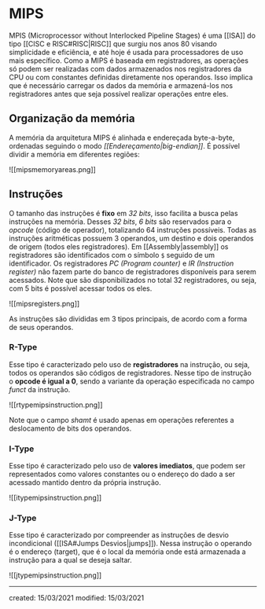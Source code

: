# MIPS
MPIS (Microprocessor without Interlocked Pipeline Stages) é uma [[ISA]] do tipo [[CISC e RISC#RISC|RISC]] que surgiu nos anos 80 visando simplicidade e eficiência, e até hoje é usada para processadores de uso mais específico.
Como a MIPS é baseada em registradores, as operações só podem ser realizadas com dados armazenados nos registradores da CPU ou com constantes definidas diretamente nos operandos. Isso implica que é necessário carregar os dados da memória e armazená-los nos registradores antes que seja possível realizar operações entre eles.

## Organização da memória
A memória da arquitetura MIPS é alinhada e endereçada byte-a-byte, ordenadas seguindo o modo *[[Endereçamento|big-endian]]*.
É possível dividir a memória em diferentes regiões:

![[mipsmemoryareas.png]]

## Instruções
O tamanho das instruções é **fixo** em *32 bits*, isso facilita a busca pelas instruções na memória. Desses *32 bits*, *6 bits* são reservados para o *opcode* (código de operador), totalizando 64 instruções possíveis. Todas as instruções aritméticas possuem 3 operandos, um destino e dois operandos de origem (todos eles registradores).
Em [[Assembly|assembly]] os registradores são identificados com o símbolo `$` seguido de um identificador. Os registradores *PC (Program counter)* e *IR (Instruction register)* não fazem parte do banco de registradores disponíveis para serem acessados. Note que são disponibilizados no total 32 registradores, ou seja, com 5 bits é possível acessar todos os eles.

![[mipsregisters.png]]

As instruções são divididas em 3 tipos principais, de acordo com a forma de seus operandos.

### R-Type
Esse tipo é caracterizado pelo uso de **registradores** na instrução, ou seja, todos os operandos são códigos de registradores. Nesse tipo de instrução o **opcode é igual a 0**, sendo a variante da operação especificada no campo *funct* da instrução.

![[rtypemipsinstruction.png]]

Note que o campo *shamt* é usado apenas em operações referentes a deslocamento de bits dos operandos.

### I-Type
Esse tipo é caracterizado pelo uso de **valores imediatos**, que podem ser representados como valores constantes ou o endereço do dado a ser acessado mantido dentro da própria instrução.

![[itypemipsinstruction.png]]


### J-Type
Esse tipo é caracterizado por compreender as instruções de desvio incondicional ([[ISA#Jumps Desvios|jumps]]). Nessa instrução o operando é o endereço (target), que é o local da memória onde está armazenada a instrução para a qual se deseja saltar.

![[jtypemipsinstruction.png]]

---

created: 15/03/2021
modified: 15/03/2021
